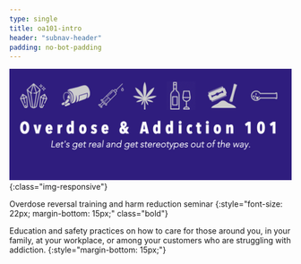 ```yaml
---
type: single
title: oa101-intro
header: "subnav-header"
padding: no-bot-padding
---
```


![Overdose & Addiction 101](/assets/images/oa101.png){:class="img-responsive"}

Overdose reversal training and harm reduction seminar
{:style="font-size: 22px; margin-bottom: 15px;" class="bold"}

Education and safety practices on how to care for those around you, in your family, at your workplace, or among your customers who are struggling with addiction.
{:style="margin-bottom: 15px;"}
